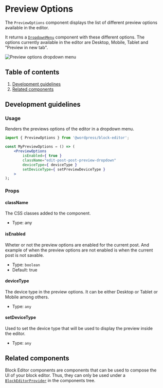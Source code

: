 # Preview Options

The `PreviewOptions` component displays the list of different preview options available in the editor.

It returns a [`DropdownMenu`](https://github.com/WordPress/gutenberg/tree/master/packages/components/src/dropdown-menu) component with these different options. The options currently available in the editor are Desktop, Mobile, Tablet and "Preview in new tab".

![Preview options dropdown menu](https://make.wordpress.org/core/files/2020/09/preview-options-dropdown-menu.png)

## Table of contents

1. [Development guidelines](#development-guidelines)
2. [Related components](#related-components)

## Development guidelines

### Usage

Renders the previews options of the editor in a dropdown menu.

```jsx
import { PreviewOptions } from '@wordpress/block-editor';

const MyPreviewOptions = () => (
    <PreviewOptions
        isEnabled={ true }
        className="edit-post-post-preview-dropdown"
        deviceType={ deviceType }
        setDeviceType={ setPreviewDeviceType }
    >
);
```

### Props

#### className

The CSS classes added to the component.

-   Type: any

#### isEnabled

Wheter or not the preview options are enabled for the current post.
And example of when the preview options are not enabled is when the current post is not savable.

-   Type: `boolean`
-   Default: true

#### deviceType

The device type in the preview options. It can be either Desktop or Tablet or Mobile among others.

-   Type: `any`

#### setDeviceType

Used to set the device type that will be used to display the preview inside the editor.

-   Type: `any`

## Related components

Block Editor components are components that can be used to compose the UI of your block editor. Thus, they can only be used under a [`BlockEditorProvider`](https://github.com/WordPress/gutenberg/blob/master/packages/block-editor/src/components/provider/README.md) in the components tree.
